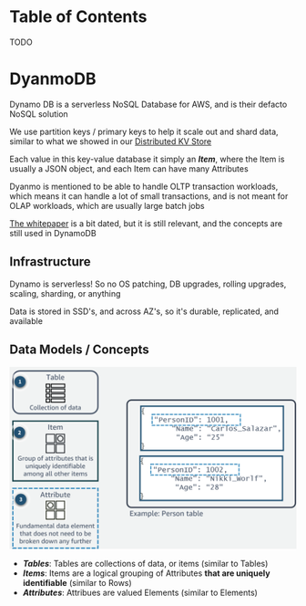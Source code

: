 # Table of Contents
TODO

# DyanmoDB
Dynamo DB is a serverless NoSQL Database for AWS, and is their defacto NoSQL solution

We use partition keys / primary keys to help it scale out and shard data, similar to what we showed in our [Distributed KV Store](../../../typical_reusable_resources/typical_distributed_kv_store/README.md) 

Each value in this key-value database it simply an ***Item***, where the Item is usually a JSON object, and each Item can have many Attributes

Dyanmo is mentioned to be able to handle OLTP transaction workloads, which means it can handle a lot of small transactions, and is not meant for OLAP workloads, which are usually large batch jobs

[The whitepaper](../../../../z_arxiv_papers/Dyanmo%20markedup.pdf) is a bit dated, but it is still relevant, and the concepts are still used in DynamoDB

## Infrastructure
Dynamo is serverless! So no OS patching, DB upgrades, rolling upgrades, scaling, sharding, or anything

Data is stored in SSD's, and across AZ's, so it's durable, replicated, and available

## Data Models / Concepts

![Dynamo Concepts](./images/dynamo.png)

- ***Tables***: Tables are collections of data, or items (similar to Tables)
- ***Items***: Items are a logical grouping of Attributes **that are uniquely identifiable** (similar to Rows)
- ***Attributes***: Attribues are valued Elements (similar to Elements)